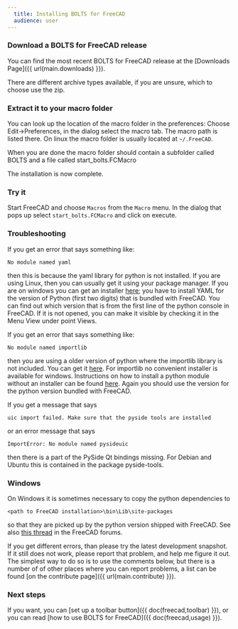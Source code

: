```yaml
---
  title: Installing BOLTS for FreeCAD
  audience: user
---
```


### Download a BOLTS for FreeCAD release

You can find the most recent BOLTS for FreeCAD release at the [Downloads Page]({{ url(main.downloads) }}).

There are different archive types available, if you are unsure, which to choose use the zip.

### Extract it to your macro folder

You can look up the location of the macro folder in the preferences: Choose
Edit->Preferences, in the dialog select the macro tab. The macro path is listed
there. On linux the macro folder is usually located at `~/.FreeCAD`.

When you are done the macro folder should contain a subfolder called BOLTS and
a file called start_bolts.FCMacro

The installation is now complete.

### Try it

Start FreeCAD and choose <code>Macros</code> from the <code>Macro</code> menu.
In the dialog that pops up select <code>start_bolts.FCMacro</code> and click on
execute.

### Troubleshooting

If you get an error that says something like:

    No module named yaml

then this is because the yaml library for python is not installed. If you are
using Linux, then you can usually get it using your package manager. If you are
on windows you can get an installer [here](http://pyyaml.org/wiki/PyYAML); you
have to install YAML for the version of Python (first two digits) that is
bundled with FreeCAD. You can find out which version that is from the first
line of the python console in FreeCAD. If it is not opened, you can make it
visible by checking it in the Menu View under point Views.

If you get an error that says something like:

    No module named importlib

then you are using a older version of python where the importlib library is not
included. You can get it [here](https://pypi.python.org/pypi/importlib/1.0.2).
For importlib no convenient installer is available for windows. Instructions on
how to install a python module without an installer can be found
[here](http://docs.python.org/2/install/index.html). Again you should use the
version for the python version bundled with FreeCAD.

If you get a message that says

    uic import failed. Make sure that the pyside tools are installed
    
or an error message that says

    ImportError: No module named pysideuic

then there is a part of the PySide Qt bindings missing. For Debian and Ubuntu
this is contained in the package pyside-tools.

### Windows

On Windows it is sometimes necessary to copy the python dependencies to

    <path to FreeCAD installation>\bin\Lib\site-packages

so that they are picked up by the python version shipped with FreeCAD. See also
[this
thread](http://forum.freecadweb.org/viewtopic.php?f=8&t=4549&start=240#p80010)
in the FreeCAD forums.

If you get different errors, than please try the latest development snapshot.
If it still does not work, please report that problem, and help me figure it
out. The simplest way to do so is to use the comments below, but there is a
number of of other places where you can report problems, a list can be found
[on the contribute page]({{ url(main.contribute) }}).

### Next steps

If you want, you can [set up a toolbar button]({{ doc(freecad,toolbar) }}), or
you can read [how to use BOLTS for FreeCAD]({{ doc(freecad,usage) }}).
